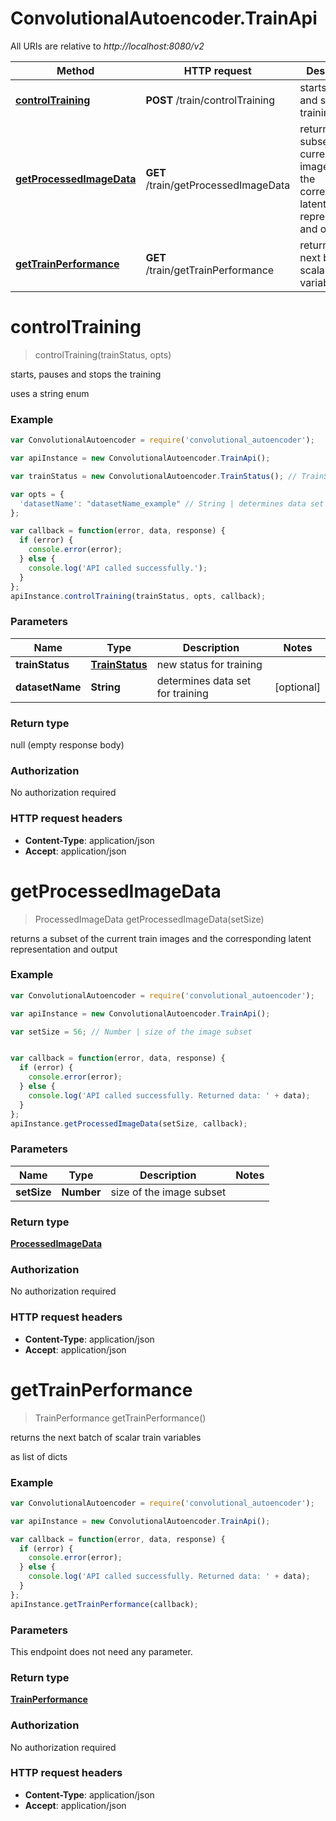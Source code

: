 # ConvolutionalAutoencoder.TrainApi

All URIs are relative to *http://localhost:8080/v2*

Method | HTTP request | Description
------------- | ------------- | -------------
[**controlTraining**](TrainApi.md#controlTraining) | **POST** /train/controlTraining | starts, pauses and stops the training
[**getProcessedImageData**](TrainApi.md#getProcessedImageData) | **GET** /train/getProcessedImageData | returns a subset of the current train images and the corresponding latent representation and output
[**getTrainPerformance**](TrainApi.md#getTrainPerformance) | **GET** /train/getTrainPerformance | returns the next batch of scalar train variables


<a name="controlTraining"></a>
# **controlTraining**
> controlTraining(trainStatus, opts)

starts, pauses and stops the training

uses a string enum

### Example
```javascript
var ConvolutionalAutoencoder = require('convolutional_autoencoder');

var apiInstance = new ConvolutionalAutoencoder.TrainApi();

var trainStatus = new ConvolutionalAutoencoder.TrainStatus(); // TrainStatus | new status for training

var opts = { 
  'datasetName': "datasetName_example" // String | determines data set for training
};

var callback = function(error, data, response) {
  if (error) {
    console.error(error);
  } else {
    console.log('API called successfully.');
  }
};
apiInstance.controlTraining(trainStatus, opts, callback);
```

### Parameters

Name | Type | Description  | Notes
------------- | ------------- | ------------- | -------------
 **trainStatus** | [**TrainStatus**](TrainStatus.md)| new status for training | 
 **datasetName** | **String**| determines data set for training | [optional] 

### Return type

null (empty response body)

### Authorization

No authorization required

### HTTP request headers

 - **Content-Type**: application/json
 - **Accept**: application/json

<a name="getProcessedImageData"></a>
# **getProcessedImageData**
> ProcessedImageData getProcessedImageData(setSize)

returns a subset of the current train images and the corresponding latent representation and output



### Example
```javascript
var ConvolutionalAutoencoder = require('convolutional_autoencoder');

var apiInstance = new ConvolutionalAutoencoder.TrainApi();

var setSize = 56; // Number | size of the image subset


var callback = function(error, data, response) {
  if (error) {
    console.error(error);
  } else {
    console.log('API called successfully. Returned data: ' + data);
  }
};
apiInstance.getProcessedImageData(setSize, callback);
```

### Parameters

Name | Type | Description  | Notes
------------- | ------------- | ------------- | -------------
 **setSize** | **Number**| size of the image subset | 

### Return type

[**ProcessedImageData**](ProcessedImageData.md)

### Authorization

No authorization required

### HTTP request headers

 - **Content-Type**: application/json
 - **Accept**: application/json

<a name="getTrainPerformance"></a>
# **getTrainPerformance**
> TrainPerformance getTrainPerformance()

returns the next batch of scalar train variables

as list of dicts

### Example
```javascript
var ConvolutionalAutoencoder = require('convolutional_autoencoder');

var apiInstance = new ConvolutionalAutoencoder.TrainApi();

var callback = function(error, data, response) {
  if (error) {
    console.error(error);
  } else {
    console.log('API called successfully. Returned data: ' + data);
  }
};
apiInstance.getTrainPerformance(callback);
```

### Parameters
This endpoint does not need any parameter.

### Return type

[**TrainPerformance**](TrainPerformance.md)

### Authorization

No authorization required

### HTTP request headers

 - **Content-Type**: application/json
 - **Accept**: application/json

